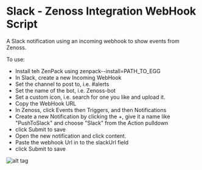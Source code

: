 # Slack - Zenoss Integration WebHook Script
A Slack notification using an incoming webhook to show events from Zenoss.

To use:
* Install teh ZenPack using  zenpack--install=PATH_TO_EGG
* In Slack, create a new Incoming WebHook
* Set the channel to post to, i.e. #alerts
* Set the name of the bot, i.e. Zenoss-bot
* Set a custom icon, i.e. search for one you like and upload it.
* Copy the WebHook URL
* In Zenoss, click Events then Triggers, and then Notifications
* Create a new Notification by clicking the +, give it a name like "PushToSlack" and choose "Slack" from the Action pulldown
* click Submit to save
* Open the new notification and click content.
* Paste the webhook Url in to the slackUrl field
* click Submit to save

![alt tag](https://raw.githubusercontent.com/jregovic/slack-zenoss/master/ZenossSlack.png)
